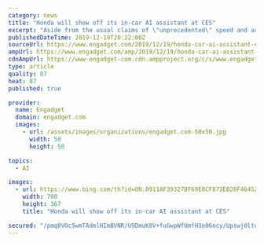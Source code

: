 ```yaml
---
category: news
title: "Honda will show off its in-car AI assistant at CES"
excerpt: "Aside from the usual claims of \"unprecedented\" speed and accuracy, the company doesn't say too much about how the tool compares to AI like Google Assistant and Siri. It does note you'll be able to wake it by saying \"OK Honda,\" and that it'll be able to infer context about a question based on your current location, as well as any previous queries."
publishedDateTime: 2019-12-19T20:22:00Z
sourceUrl: https://www.engadget.com/2019/12/19/honda-car-ai-assistant-ces-2020/
ampUrl: https://www.engadget.com/amp/2019/12/19/honda-car-ai-assistant-ces-2020/
cdnAmpUrl: https://www-engadget-com.cdn.ampproject.org/c/s/www.engadget.com/amp/2019/12/19/honda-car-ai-assistant-ces-2020/
type: article
quality: 87
heat: 87
published: true

provider:
  name: Engadget
  domain: engadget.com
  images:
    - url: /assets/images/organizations/engadget.com-50x50.jpg
      width: 50
      height: 50

topics:
  - AI

images:
  - url: https://www.bing.com/th?id=ON.0911AF39327BF69E8CF873EB20F46452
    width: 700
    height: 367
    title: "Honda will show off its in-car AI assistant at CES"

secured: "/pmq0VOc5wmTAdmlHImBVNR/U9DmuK8V+fuGwpWfUmfH3e06ocy/Upswj0lto0TyyXvXALvKbVCqg0FbfKlcsIAn+0kbCWBowuAM3gleYigiT1VJdUT3E5JHvSDUg+stESIRUBd2M4NQAy8uLK+ZOkzSXhBnfi5D5i4fiRyQRUyTAQH9AMVbOwnt6eI0XoRKXz0/OuIiQt5LGRI7dM+howqXOH7BwopQCvVtav3Nac/p56Btgp5xB2+E4Qk/GR2Bx+G2iFu0lATAsK9EE9MenQ==;nXd6JzdTh0xH8SSWvrWMEQ=="
---
```


